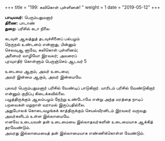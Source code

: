 ﻿+++
title = "199: கலிகொள் புள்ளினன்!  "
weight = 1
date = "2019-05-12"
+++

**பாடியவர்:** பெரும்பதுமனார்  
**திணை:** பாடாண்  
**துறை:** பரிசில் கடா நிலை  
  
கடவுள் ஆலத்துத் தடவுச்சினைப் பல்பழம்  
நெருநல் உண்டனம் என்னாது, பின்னும்  
செலவுஆ னாவே, கலிகொள் புள்ளினம்;  
அனையர் வாழியோ இரவலர்; அவரைப்  
புரவுஎதிர் கொள்ளும் பெருஞ்செய் ஆடவர் 5  
  
உடைமை ஆகும், அவர் உடைமை;  
அவர் இன்மை ஆகும், அவர் இன்மையே.  
   
புலவர் பெரும்பதுமனார் பரிசில் வேண்டிப் பாடுகிறார். யாரிடம் பரிசில் வேண்டுகிறார் என்னும் குறிப்பு கிடைக்கவில்லை.  
பழுத்திருக்கும் ஆலம்பழம் நேற்று உண்டோமே என்று அந்த மரத்தை நாடிப் பறவைகள் மறுநாள் வராமல் இருப்பதில்லை.  
அதுபோலக் கொடைவழங்கக் காத்திருக்கும் செயல்வீரனிடம் இரவலர் வருவது அவர்களிடம் உள்ள இல்லாமையே.  
எனவே உடையவன் தன் உடைமையை இல்லாதவர்களின் உடைமையாக ஆக்கித் தரவேண்டும்.  
அவரது இல்லாமையைத் தன் இல்லாமையாக எண்ணிக்கொள்ள வேண்டும்.  
